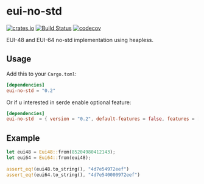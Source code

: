 eui-no-std 
============
[![crates.io](https://img.shields.io/crates/v/eui-no-std.svg)](https://crates.io/crates/eui-no-std)
[![Build Status](https://travis-ci.org/vagola/eui-no-std.svg?branch=master)](https://travis-ci.org/vagola/eui-no-std)
[![codecov](https://codecov.io/gh/vagola/eui-no-std/branch/master/graph/badge.svg)](https://codecov.io/gh/vagola/eui-no-std)

EUI-48 and EUI-64 no-std implementation using heapless. 

## Usage

Add this to your `Cargo.toml`:

```toml
[dependencies]
eui-no-std = "0.2"
```

Or if u interested in serde enable optional feature:

```toml
[dependencies]
eui-no-std  = { version = "0.2", default-features = false, features = ["serde"] }
```

## Example

```rust
let eui48 = Eui48::from(85204980412143);
let eui64 = Eui64::from(eui48);
    
assert_eq!(eui48.to_string(), "4d7e54972eef")
assert_eq!(eui64.to_string(), "4d7e540000972eef")
```